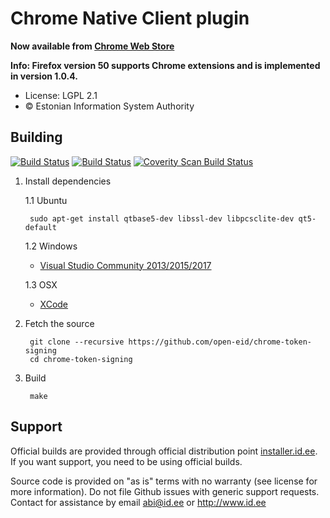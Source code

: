 # Chrome Native Client plugin

**Now available from [Chrome Web Store](https://chrome.google.com/webstore/detail/ckjefchnfjhjfedoccjbhjpbncimppeg)**

**Info: Firefox version 50 supports Chrome extensions and is implemented in version 1.0.4.**

 * License: LGPL 2.1
 * &copy; Estonian Information System Authority

## Building
[![Build Status](https://travis-ci.org/open-eid/chrome-token-signing.svg?branch=master)](https://travis-ci.org/open-eid/chrome-token-signing)
[![Build Status](https://ci.appveyor.com/api/projects/status/github/open-eid/chrome-token-signing?branch=master&svg=true)](https://ci.appveyor.com/project/open-eid/chrome-token-signing)
[![Coverity Scan Build Status](https://scan.coverity.com/projects/2449/badge.svg)](https://scan.coverity.com/projects/2449)

1. Install dependencies

   1.1 Ubuntu

        sudo apt-get install qtbase5-dev libssl-dev libpcsclite-dev qt5-default

   1.2 Windows

     * [Visual Studio Community 2013/2015/2017](https://www.visualstudio.com/downloads/)

   1.3 OSX

     * [XCode](https://itunes.apple.com/en/app/xcode/id497799835?mt=12)

2. Fetch the source

        git clone --recursive https://github.com/open-eid/chrome-token-signing
        cd chrome-token-signing

3. Build

        make

## Support
Official builds are provided through official distribution point [installer.id.ee](https://installer.id.ee). If you want support, you need to be using official builds.

Source code is provided on "as is" terms with no warranty (see license for more information). Do not file Github issues with generic support requests.
Contact for assistance by email abi@id.ee or http://www.id.ee

